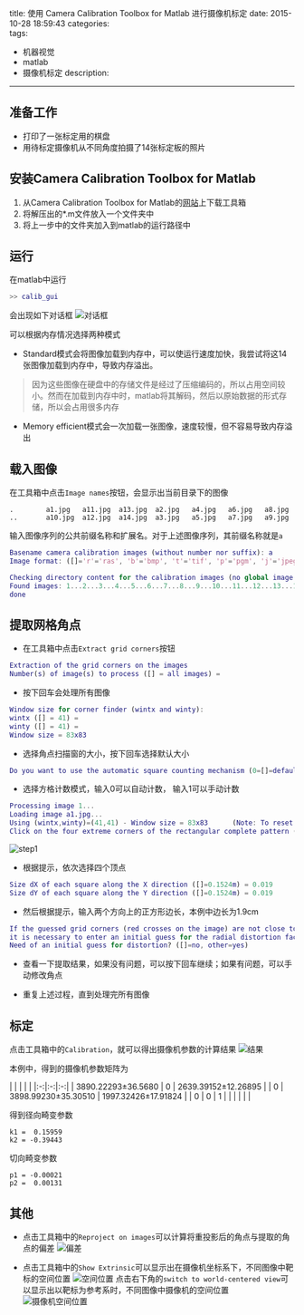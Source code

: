 title: 使用 Camera Calibration Toolbox for Matlab 进行摄像机标定
date: 2015-10-28 18:59:43
categories: 	
tags: 
- 机器视觉
- matlab
- 摄像机标定
description: 
---

## 准备工作
 - 打印了一张标定用的棋盘
 - 用待标定摄像机从不同角度拍摄了14张标定板的照片

## 安装Camera Calibration Toolbox for Matlab

1. 从Camera Calibration Toolbox for Matlab的[网站](http://www.vision.caltech.edu/bouguetj/calib_doc/)上下载工具箱
2. 将解压出的*.m文件放入一个文件夹中
3. 将上一步中的文件夹加入到matlab的运行路径中

## 运行

在matlab中运行
```matlab
>> calib_gui
```
会出现如下对话框
![对话框](http://www.vision.caltech.edu/bouguetj/calib_doc/gifs/mode_selection.gif)

可以根据内存情况选择两种模式

- Standard模式会将图像加载到内存中，可以使运行速度加快，我尝试将这14张图像加载到内存中，导致内存溢出。
> 因为这些图像在硬盘中的存储文件是经过了压缩编码的，所以占用空间较小。然而在加载到内存中时，matlab将其解码，然后以原始数据的形式存储，所以会占用很多内存

- Memory efficient模式会一次加载一张图像，速度较慢，但不容易导致内存溢出

## 载入图像

在工具箱中点击`Image names`按钮，会显示出当前目录下的图像
```
.        a1.jpg   a11.jpg  a13.jpg  a2.jpg   a4.jpg   a6.jpg   a8.jpg   
..       a10.jpg  a12.jpg  a14.jpg  a3.jpg   a5.jpg   a7.jpg   a9.jpg 
```
输入图像序列的公共前缀名称和扩展名。对于上述图像序列，其前缀名称就是`a`
```matlab
Basename camera calibration images (without number nor suffix): a
Image format: ([]='r'='ras', 'b'='bmp', 't'='tif', 'p'='pgm', 'j'='jpeg','g'='jpeg', 'm'='ppm') j

Checking directory content for the calibration images (no global image loading in memory efficient mode)
Found images: 1...2...3...4...5...6...7...8...9...10...11...12...13...14...
done
```

## 提取网格角点

- 在工具箱中点击`Extract grid corners`按钮
```matlab
Extraction of the grid corners on the images
Number(s) of image(s) to process ([] = all images) = 
```
- 按下回车会处理所有图像
```matlab
Window size for corner finder (wintx and winty):
wintx ([] = 41) = 
winty ([] = 41) =
Window size = 83x83
```
- 选择角点扫描窗的大小，按下回车选择默认大小
```matlab
Do you want to use the automatic square counting mechanism (0=[]=default) or do you always want to enter the number of squares manually (1,other)? 
```
- 选择方格计数模式，输入0可以自动计数， 输入1可以手动计数
```matlab
Processing image 1...
Loading image a1.jpg...
Using (wintx,winty)=(41,41) - Window size = 83x83      (Note: To reset the window size, run script clearwin)
Click on the four extreme corners of the rectangular complete pattern (the first clicked corner is the origin)...
```
![step1](http://7xkr5h.com1.z0.glb.clouddn.com/computervision%E5%BE%AE%E4%BF%A1%E6%88%AA%E5%9B%BE_20151026160519.png)

- 根据提示，依次选择四个顶点
```matlab
Size dX of each square along the X direction ([]=0.1524m) = 0.019
Size dY of each square along the Y direction ([]=0.1524m) = 0.019
```
- 然后根据提示，输入两个方向上的正方形边长，本例中边长为1.9cm
```matlab
If the guessed grid corners (red crosses on the image) are not close to the actual corners,
it is necessary to enter an initial guess for the radial distortion factor kc (useful for subpixel detection)
Need of an initial guess for distortion? ([]=no, other=yes) 
```
- 查看一下提取结果，如果没有问题，可以按下回车继续；如果有问题，可以手动修改角点

- 重复上述过程，直到处理完所有图像

## 标定

点击工具箱中的`Calibration`，就可以得出摄像机参数的计算结果
![结果](http://7xkr5h.com1.z0.glb.clouddn.com/computervision微信截图_20151026161131.png)

本例中，得到的摄像机参数矩阵为

| | | | |
|:-:|:-:|:-:|
| 3890.22293±36.5680 | 0 | 2639.39152±12.26895 |
| 0 | 3898.99230±35.30510 | 1997.32426±17.91824 |
| 0 | 0 | 1 |
| | | | |

得到径向畸变参数
```
k1 =  0.15959
k2 = -0.39443
```
切向畸变参数
```
p1 = -0.00021
p2 =  0.00131
```

## 其他

- 点击工具箱中的`Reproject on images`可以计算将重投影后的角点与提取的角点的偏差
![偏差](http://7xkr5h.com1.z0.glb.clouddn.com/computervision微信截图_20151026162459.png)

- 点击工具箱中的`Show Extrinsic`可以显示出在摄像机坐标系下，不同图像中靶标的空间位置
![空间位置]( http://7xkr5h.com1.z0.glb.clouddn.com/computervision微信截图_20151026162746.png)
点击右下角的`switch to world-centered view`可以显示出以靶标为参考系时，不同图像中摄像机的空间位置
![摄像机空间位置](http://7xkr5h.com1.z0.glb.clouddn.com/computervision微信截图_20151026163130.png)